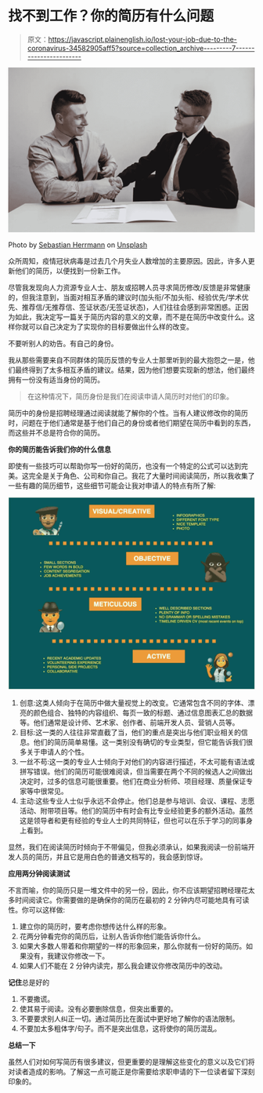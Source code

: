 # 找不到工作？你的简历有什么问题

> 原文：<https://javascript.plainenglish.io/lost-your-job-due-to-the-coronavirus-34582905aff5?source=collection_archive---------7----------------------->

![](img/90c377ef9b5eb1771cac7cf50298382d.png)

Photo by [Sebastian Herrmann](https://unsplash.com/@officestock?utm_source=unsplash&utm_medium=referral&utm_content=creditCopyText) on [Unsplash](https://unsplash.com/s/photos/deal?utm_source=unsplash&utm_medium=referral&utm_content=creditCopyText)

众所周知，疫情冠状病毒是过去几个月失业人数增加的主要原因。因此，许多人更新他们的简历，以便找到一份新工作。

尽管我发现向人力资源专业人士、朋友或招聘人员寻求简历修改/反馈是非常健康的，但我注意到，当面对相互矛盾的建议时(加头衔/不加头衔、经验优先/学术优先、推荐信/无推荐信、签证状态/无签证状态)，人们往往会感到非常困惑。正因为如此，我决定写一篇关于简历内容的意义的文章，而不是在简历中改变什么。这样你就可以自己决定为了实现你的目标要做出什么样的改变。

不要听别人的劝告。有自己的身份。

我从那些需要来自不同群体的简历反馈的专业人士那里听到的最大抱怨之一是，他们最终得到了太多相互矛盾的建议。结果，因为他们想要实现新的想法，他们最终拥有一份没有适当身份的简历。

> 在这种情况下，简历身份是我们在阅读申请人简历时对他们的印象。

简历中的身份是招聘经理通过阅读就能了解你的个性。当有人建议修改你的简历时，问题在于他们通常是基于他们自己的身份或者他们期望在简历中看到的东西，而这些并不总是符合你的简历。

**你的简历能告诉我们你的什么信息**

即使有一些技巧可以帮助你写一份好的简历，也没有一个特定的公式可以达到完美。这完全是关于角色、公司和你自己。我花了大量时间阅读简历，所以我收集了一些有趣的简历细节，这些细节可能会让我对申请人的特点有所了解:

![](img/316fa94240cfc9034e48c76120f5a091.png)

1.  创意:这类人倾向于在简历中做大量视觉上的改变。它通常包含不同的字体、漂亮的颜色组合、独特的内容组织、每页一致的标题、通过信息图表汇总的数据等。他们通常是设计师、艺术家、创作者、前端开发人员、营销人员等。
2.  目标:这一类的人往往非常直截了当，他们的重点是突出与他们职业相关的信息。他们的简历简单易懂。这一类别没有确切的专业类型，但它能告诉我们很多关于申请人的个性。
3.  一丝不苟:这一类的专业人士倾向于对他们的内容进行描述，不太可能有语法或拼写错误。他们的简历可能很难阅读，但当需要在两个不同的候选人之间做出决定时，过多的信息可能很重要。他们在商业分析师、项目经理、质量保证专家等中很常见。
4.  主动:这些专业人士似乎永远不会停止。他们总是参与培训、会议、课程、志愿活动、附带项目等。他们的简历中有时会有比专业经验更多的额外活动。虽然这是领导者和更有经验的专业人士的共同特征，但也可以在乐于学习的同事身上看到。

显然，我们在阅读简历时倾向于不带偏见，但我必须承认，如果我阅读一份前端开发人员的简历，并且它是用白色的普通文档写的，我会感到惊讶。

**应用两分钟阅读测试**

不言而喻，你的简历只是一堆文件中的另一份，因此，你不应该期望招聘经理花太多时间阅读它。你需要做的是确保你的简历在最初的 2 分钟内尽可能地具有可读性。你可以这样做:

1.  建立你的简历时，要考虑你想传达什么样的形象。
2.  花两分钟看完你的简历后，让别人告诉你他们能告诉你什么。
3.  如果大多数人带着和你期望的一样的形象回来，那么你就有一份好的简历。如果没有，我建议你修改一下。
4.  如果人们不能在 2 分钟内读完，那么我会建议你修改简历中的改动。

**记住**总是好的

1.  不要撒谎。
2.  使其易于阅读。没有必要删除信息，但突出重要的。
3.  不要要求别人纠正一切。通过简历比在面试中更好地了解你的语法限制。
4.  不要加太多粗体字/句子。而不是突出信息，这将使你的简历混乱。

**总结一下**

虽然人们对如何写简历有很多建议，但更重要的是理解这些变化的意义以及它们将对读者造成的影响。了解这一点可能正是你需要给求职申请的下一位读者留下深刻印象的。